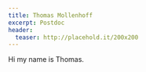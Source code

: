 ```yaml
---
title: Thomas Mollenhoff
excerpt: Postdoc
header:
  teaser: http://placehold.it/200x200
---
```


Hi my name is Thomas.
